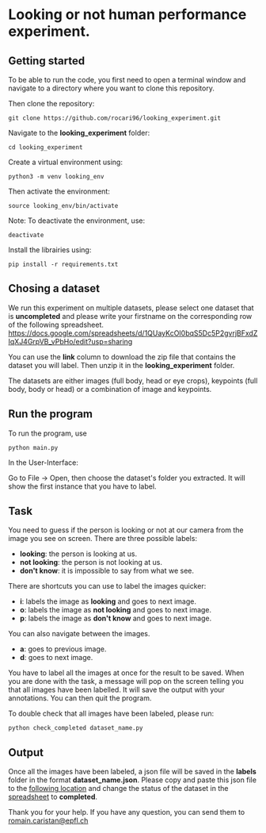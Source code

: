 # Looking or not human performance experiment.

## Getting started

To be able to run the code, you first need to open a terminal window and navigate to a directory where you want to clone this repository.

Then clone the repository:

```
git clone https://github.com/rocari96/looking_experiment.git
```


Navigate to the **looking_experiment** folder: 

```
cd looking_experiment
```

Create a virtual environment using:

```
python3 -m venv looking_env
```

Then activate the environment:

```
source looking_env/bin/activate
```

Note: To deactivate the environment, use:

```
deactivate
```

Install the librairies using:

```
pip install -r requirements.txt
```

## Chosing a dataset

We run this experiment on multiple datasets, please select one dataset that is **uncompleted** and please write your firstname on the corresponding row of the following spreadsheet. https://docs.google.com/spreadsheets/d/1QUayKcOI0bqS5Dc5P2gvrjBFxdZIqXJ4GrpVB_vPbHo/edit?usp=sharing

You can use the **link** column to download the zip file that contains the dataset you will label.
Then unzip it in the **looking_experiment** folder.

The datasets are either images (full body, head or eye crops), keypoints (full body, body or head) or a combination of image and keypoints.


## Run the program

To run the program, use
```
python main.py
```

In the User-Interface:

Go to File -> Open, then choose the dataset's folder you extracted.
It will show the first instance that you have to label.


## Task

You need to guess if the person is looking or not at our camera from the image you see on screen.
There are three possible labels:
- **looking**: the person is looking at us.
- **not looking**: the person is not looking at us.
- **don't know**: it is impossible to say from what we see.

There are shortcuts you can use to label the images quicker:
- **i**: labels the image as **looking** and goes to next image.
- **o**: labels the image as **not looking** and goes to next image.
- **p**: labels the image as **don't know** and goes to next image.

You can also navigate between the images.
- **a**: goes to previous image.
- **d**: goes to next image.

You have to label all the images at once for the result to be saved. 
When you are done with the task, a message will pop on the screen telling you that all images have been labelled.
It will save the output with your annotations.
You can then quit the program.

To double check that all images have been labeled, please run:
```
python check_completed dataset_name.py
```


## Output

Once all the images have been labeled, a json file will be saved in the **labels** folder in the format **dataset_name.json**.
Please copy and paste this json file to the [following location](https://drive.google.com/drive/folders/1GjnfDoC3mYXpVfzL2n9vZySOnSJvXoiQ?usp=sharing) and change the status of the dataset in the [spreadsheet](https://docs.google.com/spreadsheets/d/1QUayKcOI0bqS5Dc5P2gvrjBFxdZIqXJ4GrpVB_vPbHo/edit?usp=sharing) to **completed**.


Thank you for your help. 
If you have any question, you can send them to romain.caristan@epfl.ch

